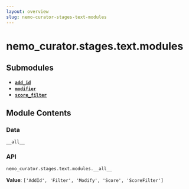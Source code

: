 ```yaml
---
layout: overview
slug: nemo-curator-stages-text-modules
---
```


# nemo_curator.stages.text.modules



## Submodules

- **[`add_id`](nemo-curator-stages-text-modules-add-id)**
- **[`modifier`](nemo-curator-stages-text-modules-modifier)**
- **[`score_filter`](nemo-curator-stages-text-modules-score-filter)**

## Module Contents

### Data

`__all__`

### API

```python
nemo_curator.stages.text.modules.__all__
```

**Value**: `['AddId', 'Filter', 'Modify', 'Score', 'ScoreFilter']`

